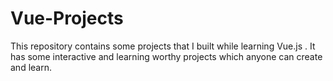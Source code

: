 # Vue-Projects
This repository contains some projects that I built while learning Vue.js . It has some interactive and learning worthy projects which anyone can create and learn.
